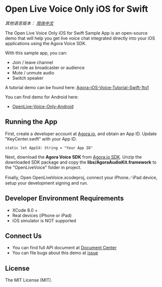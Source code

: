# Open Live Voice Only iOS for Swift

*其他语言版本： [简体中文](README.zh.md)*

The Open Live Voice Only iOS for Swift Sample App is an open-source demo that will help you get live voice chat integrated directly into your iOS applications using the Agora Voice SDK.

With this sample app, you can:

- Join / leave channel
- Set role as broadcaster or audience
- Mute / unmute audio
- Switch speaker

A tutorial demo can be found here: [Agora-iOS-Voice-Tutorial-Swift-1to1](https://github.com/AgoraIO/Agora-iOS-Voice-Tutorial-Swift-1to1)

You can find demo for Android here:

- [OpenLive-Voice-Only-Android](https://github.com/AgoraIO/OpenLive-Voice-Only-Android)

## Running the App
First, create a developer account at [Agora.io](https://dashboard.agora.io/signin/), and obtain an App ID. Update "KeyCenter.swift" with your App ID.

```
static let AppId: String = "Your App ID"
```

Next, download the **Agora Voice SDK** from [Agora.io SDK](https://www.agora.io/en/blog/download/). Unzip the downloaded SDK package and copy the **libs/AgoraAudioKit.framework** to the "OpenLiveVoice" folder in project.

Finally, Open OpenLiveVoice.xcodeproj, connect your iPhone／iPad device, setup your development signing and run.

## Developer Environment Requirements
* XCode 8.0 +
* Real devices (iPhone or iPad)
* iOS simulator is NOT supported

## Connect Us

- You can find full API document at [Document Center](https://docs.agora.io/en/)
- You can file bugs about this demo at [issue](https://github.com/AgoraIO/OpenLive-Voice-Only-iOS/issues)

## License

The MIT License (MIT).
